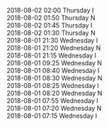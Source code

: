 2018-08-02 02:00 Thursday  I  
2018-08-02 01:50 Thursday  N  
2018-08-02 01:45 Thursday  I  
2018-08-02 01:30 Thursday  N  
2018-08-01 21:30 Wednesday  I  
2018-08-01 21:20 Wednesday  N  
2018-08-01 21:15 Wednesday  I  
2018-08-01 09:25 Wednesday  N  
2018-08-01 08:40 Wednesday  I  
2018-08-01 08:30 Wednesday  N  
2018-08-01 08:25 Wednesday  I  
2018-08-01 08:20 Wednesday  N  
2018-08-01 07:55 Wednesday  I  
2018-08-01 07:20 Wednesday  N  
2018-08-01 07:15 Wednesday  I  
